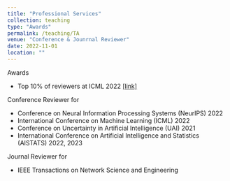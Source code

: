 ```yaml
---
title: "Professional Services"
collection: teaching
type: "Awards"
permalink: /teaching/TA
venue: "Conference & Jounrnal Reviewer"
date: 2022-11-01
location: ""
---
```


Awards
- Top 10% of reviewers at ICML 2022 [[link]](https://icml.cc/Conferences/2022/Reviewers)

Conference Reviewer for

- Conference on Neural Information Processing Systems (NeurIPS) 2022
- International Conference on Machine Learning (ICML) 2022
- Conference on Uncertainty in Artificial Intelligence (UAI) 2021
- International Conference on Artificial Intelligence and Statistics (AISTATS) 2022, 2023

Journal Reviewer for

- IEEE Transactions on Network Science and Engineering 
